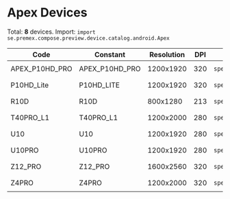 # Apex Devices

Total: **8** devices. Import: `import se.premex.compose.preview.device.catalog.android.Apex`

| Code | Constant | Resolution | DPI | Compose Spec | Preview Usage |
|------|----------|------------|-----|-------------|---------------|
| APEX_P10HD_PRO | APEX_P10HD_PRO | 1200x1920 | 320 | `spec:width=1200px,height=1920px,dpi=320` | `@Preview(device = Apex.APEX_P10HD_PRO)` |
| P10HD_Lite | P10HD_LITE | 1200x1920 | 320 | `spec:width=1200px,height=1920px,dpi=320` | `@Preview(device = Apex.P10HD_LITE)` |
| R10D | R10D | 800x1280 | 213 | `spec:width=800px,height=1280px,dpi=213` | `@Preview(device = Apex.R10D)` |
| T40PRO_L1 | T40PRO_L1 | 1200x2000 | 280 | `spec:width=1200px,height=2000px,dpi=280` | `@Preview(device = Apex.T40PRO_L1)` |
| U10 | U10 | 1200x1920 | 280 | `spec:width=1200px,height=1920px,dpi=280` | `@Preview(device = Apex.U10)` |
| U10PRO | U10PRO | 1200x1920 | 280 | `spec:width=1200px,height=1920px,dpi=280` | `@Preview(device = Apex.U10PRO)` |
| Z12_PRO | Z12_PRO | 1600x2560 | 320 | `spec:width=1600px,height=2560px,dpi=320` | `@Preview(device = Apex.Z12_PRO)` |
| Z4PRO | Z4PRO | 1200x2000 | 320 | `spec:width=1200px,height=2000px,dpi=320` | `@Preview(device = Apex.Z4PRO)` |

<!-- Generated automatically. Do not edit manually. -->
